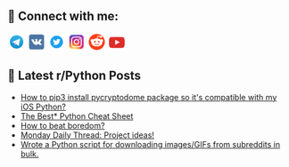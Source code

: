 ## 🔎 Connect with me:
[<img src="https://github.com/bullbesh/bullbesh/blob/main/images/Telegram.png" width="32" height="32" />](https://t.me/bullbesh)
[<img src="https://github.com/bullbesh/bullbesh/blob/main/images/VK.png" width="32" height="32" />](https://vk.com/bullbesh)
[<img src="https://github.com/bullbesh/bullbesh/blob/main/images/Twitter.png" width="32" height="32" />](https://twitter.com/bullbesh1)
[<img src="https://github.com/bullbesh/bullbesh/blob/main/images/Instagram.png" width="32" height="32" />](https://www.instagram.com/bullbesh)
[<img src="https://github.com/bullbesh/bullbesh/blob/main/images/Reddit.png" width="32" height="32" />](https://www.reddit.com/user/bullbesh)
[<img src="https://github.com/bullbesh/bullbesh/blob/main/images/YouTube.png" width="32" height="32" />](https://www.youtube.com/channel/UCtfjRs6uzgq5mfm8S06WTcg)

## 📕 Latest r/Python Posts
<!-- BLOG-POST-LIST:START -->
- [How to pip3 install pycryptodome package so it&#39;s compatible with my iOS Python?](https://www.reddit.com/r/Python/comments/1bstnt9/how_to_pip3_install_pycryptodome_package_so_its/)
- [The Best* Python Cheat Sheet](https://www.reddit.com/r/Python/comments/1bst810/the_best_python_cheat_sheet/)
- [How to beat boredom?](https://www.reddit.com/r/Python/comments/1bssjh9/how_to_beat_boredom/)
- [Monday Daily Thread: Project ideas!](https://www.reddit.com/r/Python/comments/1bsp3gu/monday_daily_thread_project_ideas/)
- [Wrote a Python script for downloading images/GIFs from subreddits in bulk.](https://www.reddit.com/r/Python/comments/1bso6rs/wrote_a_python_script_for_downloading_imagesgifs/)
<!-- BLOG-POST-LIST:END -->

